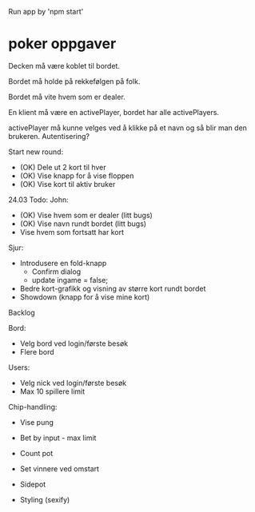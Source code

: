 Run app by 'npm start'


# poker oppgaver
Decken må være koblet til bordet.

Bordet må holde på rekkefølgen på folk.

Bordet må vite hvem som er dealer.

En klient må være en activePlayer, bordet har alle activePlayers.

activePlayer må kunne velges ved å klikke på et navn og så blir man den brukeren. Autentisering?

Start new round:
- (OK) Dele ut 2 kort til hver
- (OK) Vise knapp for å vise floppen
- (OK) Vise kort til aktiv bruker


24.03 Todo:
John:
- (OK) Vise hvem som er dealer (litt bugs)
- (OK) Vise navn rundt bordet (litt bugs)
- Vise hvem som fortsatt har kort

Sjur:
- Introdusere en fold-knapp
	- Confirm dialog
	- update ingame = false;
- Bedre kort-grafikk og visning av større kort rundt bordet
- Showdown (knapp for å vise mine kort)



Backlog

Bord:
- Velg bord ved login/første besøk
- Flere bord

Users:
- Velg nick ved login/første besøk
- Max 10 spillere limit

Chip-handling:
- Vise pung
- Bet by input - max limit
- Count pot
- Set vinnere ved omstart
- Sidepot

- Styling (sexify)

